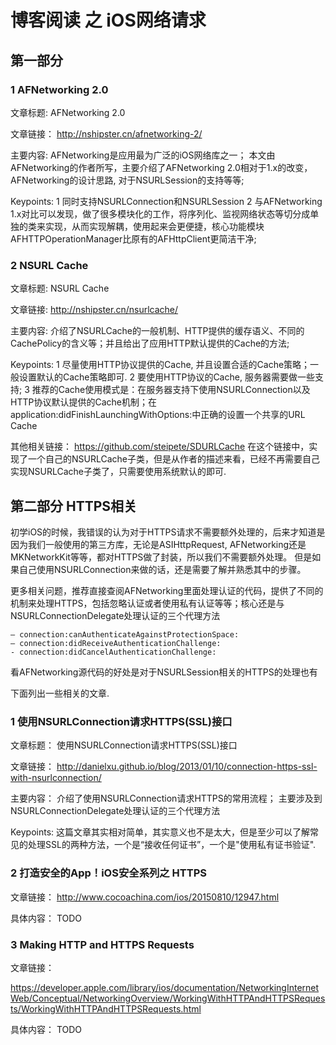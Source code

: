 # 博客阅读 之 iOS网络请求

## 第一部分
### 1 AFNetworking 2.0

文章标题:
AFNetworking 2.0

文章链接：
http://nshipster.cn/afnetworking-2/

主要内容:
AFNetworking是应用最为广泛的iOS网络库之一；
本文由AFNetworking的作者所写，主要介绍了AFNetworking 2.0相对于1.x的改变， AFNetworking的设计思路, 对于NSURLSession的支持等等;

Keypoints:
1 同时支持NSURLConnection和NSURLSession
2 与AFNetworking 1.x对比可以发现，做了很多模块化的工作，将序列化、监视网络状态等切分成单独的类来实现，从而实现解耦，使用起来会更便捷，核心功能模块AFHTTPOperationManager比原有的AFHttpClient更简洁干净;

### 2 NSURL Cache

文章标题:
NSURL Cache

文章链接:
http://nshipster.cn/nsurlcache/

主要内容:
介绍了NSURLCache的一般机制、HTTP提供的缓存语义、不同的CachePolicy的含义等；并且给出了应用HTTP默认提供的Cache的方法;

Keypoints:
1 尽量使用HTTP协议提供的Cache, 并且设置合适的Cache策略；一般设置默认的Cache策略即可.
2 要使用HTTP协议的Cache, 服务器需要做一些支持;
3 推荐的Cache使用模式是：在服务器支持下使用NSURLConnection以及HTTP协议默认提供的Cache机制；在application:didFinishLaunchingWithOptions:中正确的设置一个共享的URL Cache

其他相关链接：
https://github.com/steipete/SDURLCache
在这个链接中，实现了一个自己的NSURLCache子类，但是从作者的描述来看，已经不再需要自己实现NSURLCache子类了，只需要使用系统默认的即可.

## 第二部分 HTTPS相关

初学iOS的时候，我错误的认为对于HTTPS请求不需要额外处理的，后来才知道是因为我们一般使用的第三方库，无论是ASIHttpRequest, AFNetworking还是MKNetworkKit等等，都对HTTPS做了封装，所以我们不需要额外处理。
但是如果自己使用NSURLConnection来做的话，还是需要了解并熟悉其中的步骤。

更多相关问题，推荐直接查阅AFNetworking里面处理认证的代码，提供了不同的机制来处理HTTPS，包括忽略认证或者使用私有认证等等；核心还是与NSURLConnectionDelegate处理认证的三个代理方法

	– connection:canAuthenticateAgainstProtectionSpace:
	– connection:didReceiveAuthenticationChallenge:
	- connection:didCancelAuthenticationChallenge:

看AFNetworking源代码的好处是对于NSURLSession相关的HTTPS的处理也有
	
下面列出一些相关的文章.

### 1 使用NSURLConnection请求HTTPS(SSL)接口

文章标题：
使用NSURLConnection请求HTTPS(SSL)接口

文章链接：
http://danielxu.github.io/blog/2013/01/10/connection-https-ssl-with-nsurlconnection/

主要内容：
介绍了使用NSURLConnection请求HTTPS的常用流程； 主要涉及到NSURLConnectionDelegate处理认证的三个代理方法

Keypoints:
这篇文章其实相对简单，其实意义也不是太大，但是至少可以了解常见的处理SSL的两种方法，一个是“接收任何证书”，一个是"使用私有证书验证".


### 2 打造安全的App！iOS安全系列之 HTTPS

文章链接：
http://www.cocoachina.com/ios/20150810/12947.html

具体内容： TODO

### 3 Making HTTP and HTTPS Requests

文章链接：

https://developer.apple.com/library/ios/documentation/NetworkingInternetWeb/Conceptual/NetworkingOverview/WorkingWithHTTPAndHTTPSRequests/WorkingWithHTTPAndHTTPSRequests.html

具体内容： TODO
